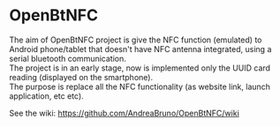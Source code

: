 OpenBtNFC
=========

The aim of OpenBtNFC project is give the NFC function (emulated) to Android phone/tablet that doesn't have NFC antenna integrated, using a serial bluetooth communication.<br>
The project is in an early stage, now is implemented only the UUID card reading (displayed on the smartphone).<br>
The purpose is replace all the NFC functionality (as website link, launch application, etc etc).

See the wiki: https://github.com/AndreaBruno/OpenBtNFC/wiki
